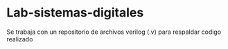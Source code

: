 # Lab-sistemas-digitales
Se trabaja con un repositorio de archivos verilog (.v) para respaldar codigo realizado 
